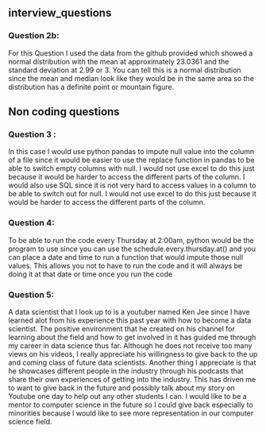 ## interview_questions
### Question 2b:
For this Question I used the data from the github provided which showed a normal distribution with the mean at approximately 23.0361 and the standard deviation at 2.99 or 3. You can tell this is a normal distribution since the mean and median look like they would be in the same area so the distribution has a definite point or mountain figure.
## Non coding questions
### Question 3 : 
In this case I would use python pandas to impute null value into the column of a file since it would be easier to use the replace function in pandas to be able to switch empty columns with null. I would not use excel to do this just because it would be harder to access the different parts of the column. I would also use SQL since it is not very hard to access values in a column to be able to switch out for null. I would not use excel to do this just because it would be harder to access the different parts of the column.
### Question 4:
To be able to run the code every Thursday at 2:00am, python would be the program to use since you can use the schedule.every.thursday.at() and you can place a date and time to run a function that would impute those null values. This allows you not to have to run the code and it will always be doing it at that date or time once you run the code
### Question 5:
A data scientist that I look up to is a youtuber named Ken Jee since I have learned alot from his experience this past year with how to become a data scientist. The positive environment that he created on his channel for learning about the field and how to get involved in it has guided me through my career in data science thus far. Although he does not receive too many views on his videos, I really appreciate his willingness to give back to the up and coming class of future data scientists. Another thing I appreciate is that he showcases different people in the industry through his podcasts that share their own experiences of getting into the industry. This has driven me to want to give back in the future and possibly talk about my story on Youtube one day to help out any other students I can. I would like to be a mentor to computer science in the future so I could give back especially to minorities because I would like to see more representation in our computer science field. 


